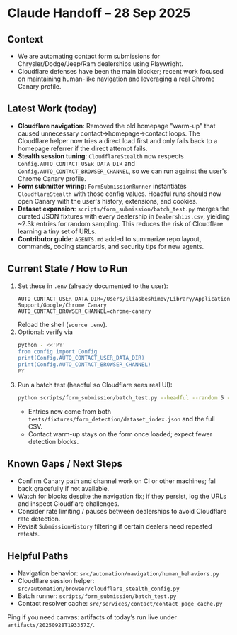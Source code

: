 # Claude Handoff – 28 Sep 2025

## Context
- We are automating contact form submissions for Chrysler/Dodge/Jeep/Ram dealerships using Playwright.
- Cloudflare defenses have been the main blocker; recent work focused on maintaining human-like navigation and leveraging a real Chrome Canary profile.

## Latest Work (today)
- **Cloudflare navigation**: Removed the old homepage "warm-up" that caused unnecessary contact→homepage→contact loops. The Cloudflare helper now tries a direct load first and only falls back to a homepage referrer if the direct attempt fails.
- **Stealth session tuning**: `CloudflareStealth` now respects `Config.AUTO_CONTACT_USER_DATA_DIR` and `Config.AUTO_CONTACT_BROWSER_CHANNEL`, so we can run against the user's Chrome Canary profile.
- **Form submitter wiring**: `FormSubmissionRunner` instantiates `CloudflareStealth` with those config values. Headful runs should now open Canary with the user's history, extensions, and cookies.
- **Dataset expansion**: `scripts/form_submission/batch_test.py` merges the curated JSON fixtures with every dealership in `Dealerships.csv`, yielding ~2.3k entries for random sampling. This reduces the risk of Cloudflare learning a tiny set of URLs.
- **Contributor guide**: `AGENTS.md` added to summarize repo layout, commands, coding standards, and security tips for new agents.

## Current State / How to Run
1. Set these in `.env` (already documented to the user):
   ```
   AUTO_CONTACT_USER_DATA_DIR=/Users/iliasbeshimov/Library/Application Support/Google/Chrome Canary
   AUTO_CONTACT_BROWSER_CHANNEL=chrome-canary
   ```
   Reload the shell (`source .env`).
2. Optional: verify via
   ```bash
   python - <<'PY'
   from config import Config
   print(Config.AUTO_CONTACT_USER_DATA_DIR)
   print(Config.AUTO_CONTACT_BROWSER_CHANNEL)
   PY
   ```
3. Run a batch test (headful so Cloudflare sees real UI):
   ```bash
   python scripts/form_submission/batch_test.py --headful --random 5 --seed 937
   ```
   - Entries now come from both `tests/fixtures/form_detection/dataset_index.json` and the full CSV.
   - Contact warm-up stays on the form once loaded; expect fewer detection blocks.

## Known Gaps / Next Steps
- Confirm Canary path and channel work on CI or other machines; fall back gracefully if not available.
- Watch for blocks despite the navigation fix; if they persist, log the URLs and inspect Cloudflare challenges.
- Consider rate limiting / pauses between dealerships to avoid Cloudflare rate detection.
- Revisit `SubmissionHistory` filtering if certain dealers need repeated retests.

## Helpful Paths
- Navigation behavior: `src/automation/navigation/human_behaviors.py`
- Cloudflare session helper: `src/automation/browser/cloudflare_stealth_config.py`
- Batch runner: `scripts/form_submission/batch_test.py`
- Contact resolver cache: `src/services/contact/contact_page_cache.py`

Ping if you need canvas: artifacts of today’s run live under `artifacts/20250928T193357Z/`.
